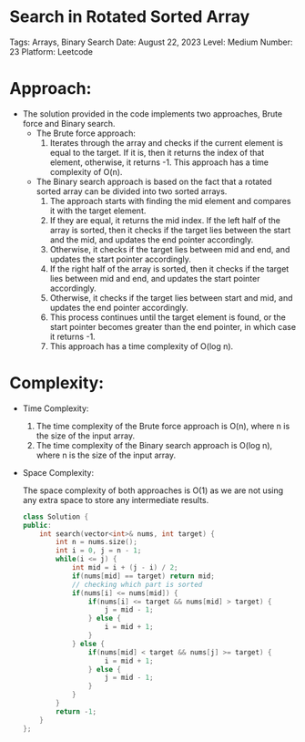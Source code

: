 # Search in Rotated Sorted Array

Tags: Arrays, Binary Search
Date: August 22, 2023
Level: Medium
Number: 23
Platform: Leetcode

# **Approach:**

- The solution provided in the code implements two approaches, Brute force and Binary search.
    - The Brute force approach:
        1. Iterates through the array and checks if the current element is equal to the target. If it is, then it returns the index of that element, otherwise, it returns -1. This approach has a time complexity of O(n).
    - The Binary search approach is based on the fact that a rotated sorted array can be divided into two sorted arrays.
        1. The approach starts with finding the mid element and compares it with the target element.
        2. If they are equal, it returns the mid index. If the left half of the array is sorted, then it checks if the target lies between the start and the mid, and updates the end pointer accordingly.
        3. Otherwise, it checks if the target lies between mid and end, and updates the start pointer accordingly.
        4. If the right half of the array is sorted, then it checks if the target lies between mid and end, and updates the start pointer accordingly.
        5. Otherwise, it checks if the target lies between start and mid, and updates the end pointer accordingly.
        6. This process continues until the target element is found, or the start pointer becomes greater than the end pointer, in which case it returns -1.
        7. This approach has a time complexity of O(log n).

# **Complexity:**

- Time Complexity:
    1. The time complexity of the Brute force approach is O(n), where n is the size of the input array.
    2. The time complexity of the Binary search approach is O(log n), where n is the size of the input array.
- Space Complexity:
    
    The space complexity of both approaches is O(1) as we are not using any extra space to store any intermediate results.
    
    ```cpp
    class Solution {
    public:
        int search(vector<int>& nums, int target) {
            int n = nums.size();
            int i = 0, j = n - 1;
            while(i <= j) {
                int mid = i + (j - i) / 2;
                if(nums[mid] == target) return mid;
                // checking which part is sorted
                if(nums[i] <= nums[mid]) {
                    if(nums[i] <= target && nums[mid] > target) {
                        j = mid - 1;
                    } else {
                        i = mid + 1;
                    }
                } else {
                    if(nums[mid] < target && nums[j] >= target) {
                        i = mid + 1;
                    } else {
                        j = mid - 1;
                    }
                }
            }
            return -1;
        }
    };
    ```